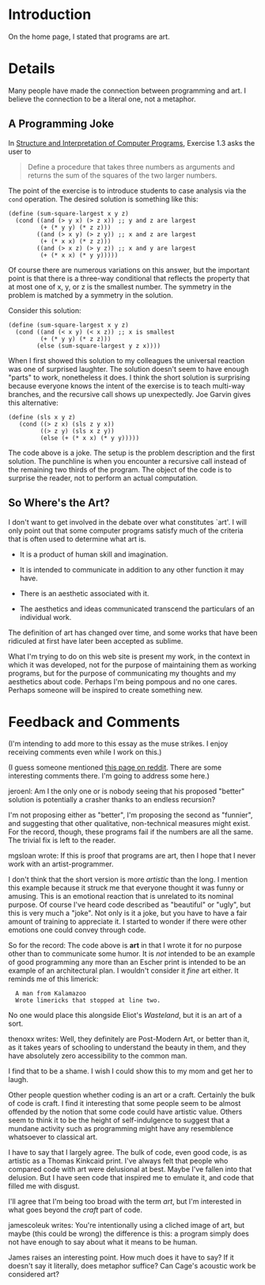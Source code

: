 # Introduction #

On the home page, I stated that programs are art.


# Details #

Many people have made the connection between programming and art.  I believe the connection to be a literal one, not a metaphor.

## A Programming Joke ##

In [Structure and Interpretation of Computer Programs](http://mitpress.mit.edu/sicp/), Exercise 1.3 asks the user to

> Define a procedure that takes three numbers as arguments and returns the sum of the squares of the two larger numbers.

The point of the exercise is to introduce students to case analysis via the `cond` operation.  The desired solution is something like this:

```
(define (sum-square-largest x y z)
  (cond ((and (> y x) (> z x)) ;; y and z are largest
         (+ (* y y) (* z z)))
        ((and (> x y) (> z y)) ;; x and z are largest
         (+ (* x x) (* z z)))
        ((and (> x z) (> y z)) ;; x and y are largest
         (+ (* x x) (* y y)))))
```
Of course there are numerous variations on this answer, but the important point is that there is a three-way conditional that reflects the property that at most one of x, y, or z is the smallest number.  The symmetry in the problem is matched by a symmetry in the solution.

Consider this solution:
```
(define (sum-square-largest x y z)
  (cond ((and (< x y) (< x z)) ;; x is smallest
         (+ (* y y) (* z z)))
        (else (sum-square-largest y z x))))
```
When I first showed this solution to my colleagues the universal reaction was one of surprised laughter.  The solution doesn't seem to have enough "parts" to work, nonetheless it does.  I think the short solution is surprising because everyone knows the intent of the exercise is to teach multi-way branches, and the recursive call shows up unexpectedly.  Joe Garvin gives this alternative:
```
(define (sls x y z) 
   (cond ((> z x) (sls z y x)) 
         ((> z y) (sls x z y)) 
         (else (+ (* x x) (* y y)))))
```

The code above is a joke.  The setup is the problem description and the first solution.  The punchline is when you encounter a recursive call instead of the remaining two thirds of the program.  The object of the code is to surprise the reader, not to perform an actual computation.

## So Where's the Art? ##

I don't want to get involved in the debate over what constitutes `art'.  I will only point out that some computer programs satisfy much of the criteria that is often used to determine what art is.

  * It is a product of human skill and imagination.

  * It is intended to communicate in addition to any other function it may have.

  * There is an aesthetic associated with it.

  * The aesthetics and ideas communicated transcend the particulars of an individual work.

The definition of art has changed over time, and some works that have been ridiculed at first have later been accepted as sublime.


What I'm trying to do on this web site is present my work, in the context in which it was developed, not for the purpose of maintaining them as working programs, but for the purpose of communicating my thoughts and my aesthetics about code.  Perhaps I'm being pompous and no one cares.  Perhaps someone will be inspired to create something new.

# Feedback and Comments #

(I'm intending to add more to this essay as the muse strikes.  I enjoy receiving comments even while I work on this.)

(I guess someone mentioned [this page on reddit](http://programming.reddit.com/info/1nb8t/comments).  There are some interesting comments there.  I'm going to address some here.)

jeroenl:
Am I the only one or is nobody seeing that his proposed "better" solution is potentially a crasher thanks to an endless recursion?

I'm not proposing either as "better", I'm proposing the second as "funnier", and suggesting that other qualitative, non-technical measures might exist.  For the record, though, these programs fail if the numbers are all the same.  The trivial fix is left to the reader.

mgsloan wrote:
If this is proof that programs are art, then I hope that I never work with an artist-programmer.

I don't think that the short version is more _artistic_ than the long.  I mention this example because it struck me that everyone thought it was funny or amusing.  This is an emotional reaction that is unrelated to its nominal purpose.  Of course I've heard code described as "beautiful" or "ugly", but this is very much a "joke".  Not only is it a joke, but you have to have a fair amount of training to appreciate it.  I started to wonder if there were other emotions one could convey through code.

So for the record:  The code above is **art** in that I wrote it for no purpose other than to communicate some humor.  It is _not_ intended to be an example of good programming any more than an Escher print is intended to be an example of an architectural plan.  I wouldn't consider it _fine_ art either.  It reminds me of this limerick:
```
  A man from Kalamazoo
  Wrote limericks that stopped at line two.
```
No one would place this alongside Eliot's _Wasteland_, but it is an art of a sort.

thenoxx writes:
Well, they definitely are Post-Modern Art, or better than it, as it takes years of schooling to understand the beauty in them, and they have absolutely zero accessibility to the common man.

I find that to be a shame.  I wish I could show this to my mom and get her to laugh.

Other people question whether coding is an art or a craft.  Certainly the bulk of code is craft.  I find it interesting that some people seem to be almost offended by the notion that some code could have artistic value.  Others seem to think it to be the height of self-indulgence to suggest that a mundane activity such as programming might have any resemblence whatsoever to classical art.

I have to say that I largely agree.  The bulk of code, even good code, is as artistic as a Thomas Kinkcaid print.  I've always felt that people who compared code with art were delusional at best.  Maybe I've fallen into that delusion.  But I have seen code that inspired me to emulate it, and code that filled me with disgust.

I'll agree that I'm being too broad with the term _art_, but I'm interested in what goes beyond the _craft_ part of code.

jamescoleuk writes:
You're intentionally using a cliched image of art, but maybe (this could be wrong) the difference is this: a program simply does not have enough to say about what it means to be human.

James raises an interesting point.  How much does it have to say?  If it doesn't say it literally, does metaphor suffice?  Can Cage's acoustic work be considered art?